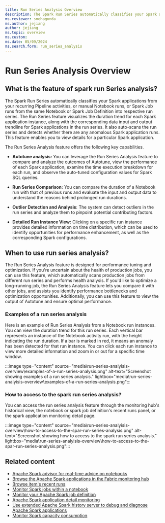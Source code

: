 ```yaml
---
title: Run Series Analysis Overview
description: The Spark Run Series automatically classifies your Spark applications from your recurring Pipeline activities, or manual Notebook runs, or Spark Job runs from the same Notebook or Spark Job Definition into respective run series.
ms.reviewer: snehagunda
ms.author: jejiang
author: jejiang
ms.topic: overview
ms.custom:
ms.date: 05/09/2024
ms.search.form: run_series_analysis
---
```


# Run Series Analysis Overview 

## What is the feature of spark run Series analysis? 

The Spark Run Series automatically classifies your Spark applications from your recurring Pipeline activities, or manual Notebook runs, or Spark Job runs from the same Notebook or Spark Job Definition into respective run series. The Run Series feature visualizes the duration trend for each Spark application instance, along with the corresponding data input and output trendline for Spark applications in the run series. It also auto-scans the run series and detects whether there are any anomalous Spark application runs. This feature enables you to view details for a particular Spark application. 

The Run Series Analysis feature offers the following key capabilities. 

- **Autotune analysis:** You can leverage the Run Series Analysis feature to compare and analyze the outcomes of Autotune, view the performance of each Spark application, examine the time execution breakdown for each run, and observe the auto-tuned configuration values for Spark SQL queries. 

- **Run Series Comparison:** You can compare the duration of a Notebook run with that of previous runs and evaluate the input and output data to understand the reasons behind prolonged run durations.

- **Outlier Detection and Analysis:** The system can detect outliers in the run series and analyze them to pinpoint potential contributing factors.

- **Detailed Run Instance View:** Clicking on a specific run instance provides detailed information on time distribution, which can be used to identify opportunities for performance enhancement, as well as the corresponding Spark configurations.

## When to use run series analysis?

The Run Series Analysis feature is designed for performance tuning and optimization. If you're uncertain about the health of production jobs, you can use this feature, which automatically scans production jobs from different run series and performs health analysis. If you'd like to optimize a long-running job, the Run Series Analysis feature lets you compare it with other jobs, and assists you identify performance bottlenecks and optimization opportunities. Additionally, you can use this feature to view the output of Autotune and ensure optimal performance. 

### Examples of a run series analysis 

Here is an example of Run Series Analysis from a Notebook run instances. You can view the duration trend for this run series. Each vertical bar represents an instance of the Notebook activity run, with the height indicating the run duration. If a bar is marked in red, it means an anomaly has been detected for that run instance. You can click each run instance to view more detailed information and zoom in or out for a specific time window.

:::image type="content" source="media\run-series-analyisis-overview\examples-of-a-run-series-analysis.png" alt-text="Screenshot showing examples of a run series analysis." lightbox="media\run-series-analyisis-overview\examples-of-a-run-series-analysis.png":::


### How to access to the spark run series analysis?

You can access the run series analysis feature through the monitoring hub's historical view, the notebook or spark job definition's recent runs panel, or the spark application monitoring detail page. 

:::image type="content" source="media\run-series-analyisis-overview\how-to-access-to-the-spar-run-series-analysis.png" alt-text="Screenshot showing how to access to the spark run series analysis." lightbox="media\run-series-analyisis-overview\how-to-access-to-the-spar-run-series-analysis.png":::

## Related content

- [Apache Spark advisor for real-time advice on notebooks](spark-advisor-introduction.md)
- [Browse the Apache Spark applications in the Fabric monitoring hub](browse-spark-applications-monitoring-hub.md)
- [Browse item's recent runs](spark-item-recent-runs.md)
- [Monitor Spark jobs within a notebook](spark-monitor-debug.md)
- [Monitor your Apache Spark job definition](monitor-spark-job-definitions.md)
- [Apache Spark application detail monitoring](spark-detail-monitoring.md)
- [Use extended Apache Spark history server to debug and diagnose Apache Spark applications](apache-spark-history-server.md)
- [Monitor Spark capacity consumption](../data-engineering/monitor-spark-capacity-consumption.md)
